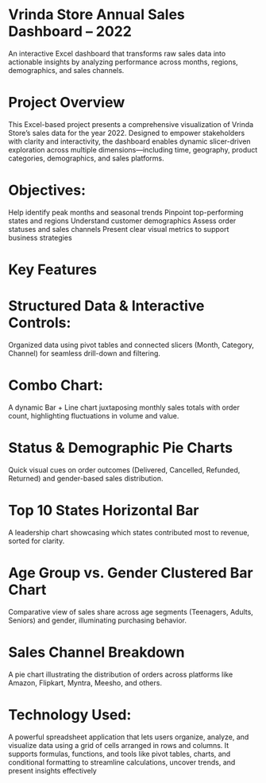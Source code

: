 # Vrinda Store Annual Sales Dashboard – 2022
An interactive Excel dashboard that transforms raw sales data into actionable insights by analyzing performance across months, regions, demographics, and sales channels.

# Project Overview
This Excel-based project presents a comprehensive visualization of Vrinda Store’s sales data for the year 2022. Designed to empower stakeholders with clarity and interactivity, the dashboard enables dynamic slicer-driven exploration across multiple dimensions—including time, geography, product categories, demographics, and sales platforms.

# Objectives:
Help identify peak months and seasonal trends
Pinpoint top-performing states and regions
Understand customer demographics
Assess order statuses and sales channels
Present clear visual metrics to support business strategies

# Key Features
# Structured Data & Interactive Controls:
Organized data using pivot tables and connected slicers (Month, Category, Channel) for seamless drill-down and filtering.
# Combo Chart:
A dynamic Bar + Line chart juxtaposing monthly sales totals with order count, highlighting fluctuations in volume and value.
# Status & Demographic Pie Charts
Quick visual cues on order outcomes (Delivered, Cancelled, Refunded, Returned) and gender-based sales distribution.
# Top 10 States Horizontal Bar
A leadership chart showcasing which states contributed most to revenue, sorted for clarity.
# Age Group vs. Gender Clustered Bar Chart
Comparative view of sales share across age segments (Teenagers, Adults, Seniors) and gender, illuminating purchasing behavior.
# Sales Channel Breakdown
A pie chart illustrating the distribution of orders across platforms like Amazon, Flipkart, Myntra, Meesho, and others.

# Technology Used:
A powerful spreadsheet application that lets users organize, analyze, and visualize data using a grid of cells arranged in rows and columns. It supports formulas, functions, and tools like pivot tables, charts, and conditional formatting to streamline calculations, uncover trends, and present insights effectively 
